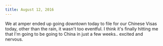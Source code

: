 ```yaml
---
title: August 12, 2016
---
```


We at amper ended up going downtown today to file for our Chinese Visas today,
other than the rain, it wasn't too eventful. I think it's finally hitting me
that I'm going to be going to China in just a few weeks.. excited and nervous.
